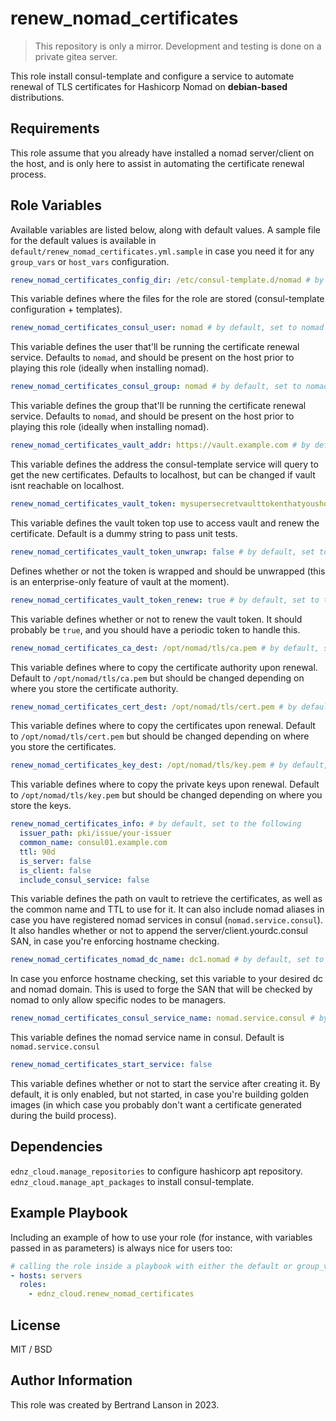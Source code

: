 renew_nomad_certificates
=========
> This repository is only a mirror. Development and testing is done on a private gitea server.

This role install consul-template and configure a service to automate renewal of TLS certificates for Hashicorp Nomad on **debian-based** distributions.

Requirements
------------

This role assume that you already have installed a nomad server/client on the host, and is only here to assist in automating the certificate renewal process.

Role Variables
--------------
Available variables are listed below, along with default values. A sample file for the default values is available in `default/renew_nomad_certificates.yml.sample` in case you need it for any `group_vars` or `host_vars` configuration.

```yaml
renew_nomad_certificates_config_dir: /etc/consul-template.d/nomad # by default, set to /etc/consul-template.d/nomad
```
This variable defines where the files for the role are stored (consul-template configuration + templates).

```yaml
renew_nomad_certificates_consul_user: nomad # by default, set to nomad
```
This variable defines the user that'll be running the certificate renewal service. Defaults to `nomad`, and should be present on the host prior to playing this role (ideally when installing nomad).

```yaml
renew_nomad_certificates_consul_group: nomad # by default, set to nomad
```
This variable defines the group that'll be running the certificate renewal service. Defaults to `nomad`, and should be present on the host prior to playing this role (ideally when installing nomad).

```yaml
renew_nomad_certificates_vault_addr: https://vault.example.com # by default, set to https://vault.example.com
```
This variable defines the address the consul-template service will query to get the new certificates. Defaults to localhost, but can be changed if vault isnt reachable on localhost.

```yaml
renew_nomad_certificates_vault_token: mysupersecretvaulttokenthatyoushouldchange # by default, set to a dummy string
```
This variable defines the vault token top use to access vault and renew the certificate. Default is a dummy string to pass unit tests.

```yaml
renew_nomad_certificates_vault_token_unwrap: false # by default, set to false
```
Defines whether or not the token is wrapped and should be unwrapped (this is an enterprise-only feature of vault at the moment).

```yaml
renew_nomad_certificates_vault_token_renew: true # by default, set to true
```
This variable defines whether or not to renew the vault token. It should probably be `true`, and you should have a periodic token to handle this.

```yaml
renew_nomad_certificates_ca_dest: /opt/nomad/tls/ca.pem # by default, set to /opt/nomad/tls/ca.pem
```
This variable defines where to copy the certificate authority upon renewal. Default to `/opt/nomad/tls/ca.pem` but should be changed depending on where you store the certificate authority.

```yaml
renew_nomad_certificates_cert_dest: /opt/nomad/tls/cert.pem # by default, set to /opt/nomad/tls/cert.pem
```
This variable defines where to copy the certificates upon renewal. Default to `/opt/nomad/tls/cert.pem` but should be changed depending on where you store the certificates.

```yaml
renew_nomad_certificates_key_dest: /opt/nomad/tls/key.pem # by default, set to /opt/nomad/tls/cert.pem
```
This variable defines where to copy the private keys upon renewal. Default to `/opt/nomad/tls/key.pem` but should be changed depending on where you store the keys.

```yaml
renew_nomad_certificates_info: # by default, set to the following
  issuer_path: pki/issue/your-issuer
  common_name: consul01.example.com
  ttl: 90d
  is_server: false
  is_client: false
  include_consul_service: false
```
This variable defines the path on vault to retrieve the certificates, as well as the common name and TTL to use for it. It can also include nomad aliases in case you have registered nomad services in consul (`nomad.service.consul`). It also handles whether or not to append the server/client.yourdc.consul SAN, in case you're enforcing hostname checking.

```yaml
renew_nomad_certificates_nomad_dc_name: dc1.nomad # by default, set to dc1.nomad
```
In case you enforce hostname checking, set this variable to your desired dc and nomad domain. This is used to forge the SAN that will be checked by nomad to only allow specific nodes to be managers.

```yaml
renew_nomad_certificates_consul_service_name: nomad.service.consul # by default, set to nomad.service.consul
```
This variable defines the nomad service name in consul. Default is `nomad.service.consul`

```yaml
renew_nomad_certificates_start_service: false
```
This variable defines whether or not to start the service after creating it. By default, it is only enabled, but not started, in case you're building golden images (in which case you probably don't want a certificate generated during the build process).

Dependencies
------------

`ednz_cloud.manage_repositories` to configure hashicorp apt repository.
`ednz_cloud.manage_apt_packages` to install consul-template.

Example Playbook
----------------

Including an example of how to use your role (for instance, with variables passed in as parameters) is always nice for users too:
```yaml
# calling the role inside a playbook with either the default or group_vars/host_vars
- hosts: servers
  roles:
    - ednz_cloud.renew_nomad_certificates
```

License
-------

MIT / BSD

Author Information
------------------

This role was created by Bertrand Lanson in 2023.
